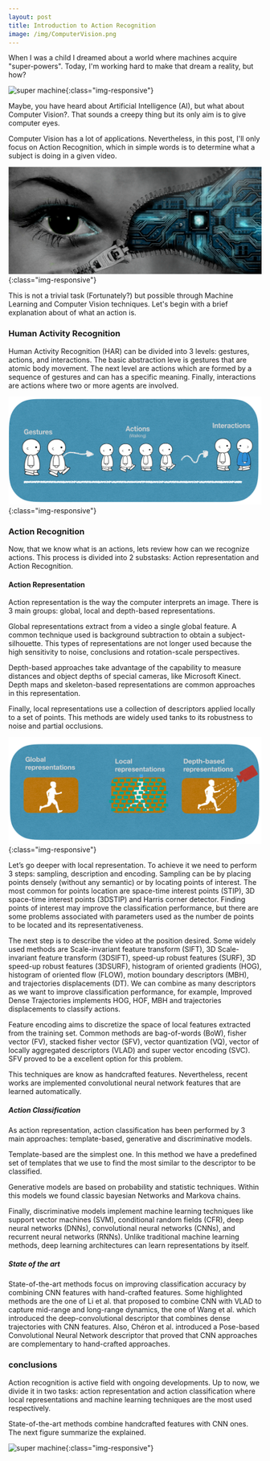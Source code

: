 ```yaml
---
layout: post
title: Introduction to Action Recognition
image: /img/ComputerVision.png
---
```


When I was a child I dreamed about a world where machines acquire "super-powers". 
Today, I'm working hard to make that dream a reality, but how?

![super machine](/img/ComputerVision.png){:class="img-responsive"}

Maybe, you have heard about Artificial Intelligence (AI), but what about Computer Vision?. That sounds a creepy thing but its only aim is to give computer eyes. 

Computer Vision has a lot of applications. Nevertheless, in this post, I'll only focus on Action Recognition, which in simple words is to determine what a subject is doing in a given video. 

![super machine](/img/CV.png){:class="img-responsive"}

This is not a trivial task (Fortunately?) but possible through  Machine Learning and Computer Vision techniques. Let's begin with a brief explanation about of what an action is. 

### Human Activity Recognition
Human Activity Recognition (HAR) can be divided into 3 levels: gestures, actions, and interactions. The basic abstraction leve is gestures that are atomic body movement. The next level are actions which are formed by a sequence of gestures and can has a specific meaning.  Finally, interactions are actions where two or more agents are involved.

![super machine](/img/HAR.png){:class="img-responsive"}

### Action Recognition 

Now, that we know what is an actions, lets review how can we recognize actions. This process is divided into 2  substasks: Action representation and Action Recognition. 

#### Action Representation

Action representation is the way the computer interprets an image. There is 3 main groups: global, local and depth-based representations.

Global representations extract from a video a single global feature. A common technique used is background subtraction to obtain a subject-silhouette. This types of representations are not longer used because the high sensitivity to noise, conclusions and rotation-scale perspectives. 

Depth-based approaches take advantage of the capability to measure distances and object depths of special cameras, like Microsoft Kinect. Depth maps and skeleton-based representations are common approaches in this representation. 

Finally, local representations use a collection of descriptors applied locally to a set of points. This methods are widely used tanks to its robustness to noise and partial occlusions. 

![super machine](/img/AR.png){:class="img-responsive"} 

Let’s go deeper with local representation. To achieve it we need to perform 3 steps: sampling, description and encoding. 
Sampling can be by placing points densely (without any semantic) or by locating points of interest. The most common for points location are space-time interest points (STIP), 3D space-time interest points (3DSTIP) and Harris corner detector. Finding points of interest may improve the classification performance, but there are some problems associated with parameters used as the number de points to be located and its representativeness. 

The next step is to describe the video at the position desired. Some widely used methods are Scale-invariant feature transform (SIFT), 3D Scale-invariant feature transform (3DSIFT), speed-up robust features (SURF), 3D speed-up robust features (3DSURF), histogram of oriented gradients (HOG), histogram of oriented flow (FLOW), motion boundary descriptors (MBH), and trajectories displacements (DT). We can combine as many descriptors as we want to improve classification performance, for example, Improved Dense Trajectories implements HOG, HOF, MBH and trajectories displacements to classify actions. 


Feature encoding aims to discretize the space of local features extracted from the training set. Common methods are bag-of-words (BoW), fisher vector (FV), stacked fisher vector (SFV), vector quantization (VQ), vector of locally aggregated descriptors (VLAD) and super vector encoding (SVC). SFV proved to be a excellent option for this problem. 

This techniques are know as handcrafted features. Nevertheless, recent works are implemented convolutional neural network features that are learned automatically. 

##### Action Classification 

As action representation, action classification has been performed by 3 main approaches: template-based, generative and discriminative models. 

Template-based are the simplest one. In this method we have a predefined set of templates that we use to find the most similar to the descriptor to be classified. 

Generative models are based on probability and statistic techniques. Within this models we found classic bayesian Networks and Markova chains. 

Finally, discriminative models implement machine learning techniques like support vector machines (SVM), conditional random fields (CFR), deep neural networks (DNNs), convolutional neural networks (CNNs), and recurrent neural networks (RNNs). Unlike traditional machine learning methods, deep learning architectures can learn representations by itself. 

##### State of the art

State-of-the-art methods focus on improving classification accuracy by combining CNN features with hand-crafted features. Some highlighted methods are the one of Li et al. that proposed to combine CNN with VLAD to capture mid-range and long-range dynamics, the one of  Wang et al. which introduced the deep-convolutional descriptor that combines dense trajectories with CNN features. Also, Chéron et al. introduced a Pose-based Convolutional Neural Network descriptor that proved that CNN approaches are complementary to hand-crafted approaches. 


### conclusions

Action recognition is active field with ongoing developments. Up to now, we divide it in two tasks: action representation and action classification where local representations and machine learning techniques are the most used respectively. 

State-of-the-art methods combine handcrafted features with CNN ones. The next figure summarize the explained. 

![super machine](/img/Summary.png){:class="img-responsive"} 

